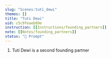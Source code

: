 ```yaml
---
slug: "Scenes:tuti_dewi"
themes: []
title: "Tuti Dewi"
uid: c5c9feaeb89e
instruction: [[Instructions/founding_partners]]
note: [[Notes/founding_partners]]
status: "💬 Prompt"
---
```

1. Tuti Dewi is a second founding partner
